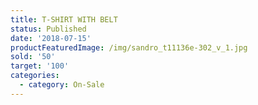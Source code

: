 ```yaml
---
title: T-SHIRT WITH BELT
status: Published
date: '2018-07-15'
productFeaturedImage: /img/sandro_t11136e-302_v_1.jpg
sold: '50'
target: '100'
categories:
  - category: On-Sale
---
```


